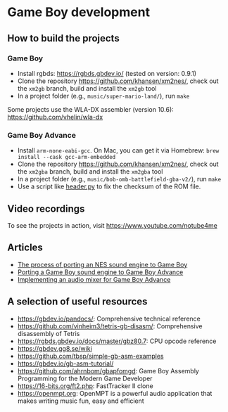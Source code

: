 # Game Boy development

## How to build the projects

### Game Boy

- Install rgbds: https://rgbds.gbdev.io/ (tested on version: 0.9.1)
- Clone the repository https://github.com/khansen/xm2nes/, check out the `xm2gb` branch, build and install the `xm2gb` tool
- In a project folder (e.g., `music/super-mario-land/`), run `make`

Some projects use the WLA-DX assembler (version 10.6): https://github.com/vhelin/wla-dx

### Game Boy Advance

- Install `arm-none-eabi-gcc`. On Mac, you can get it via Homebrew: `brew install --cask gcc-arm-embedded`
- Clone the repository https://github.com/khansen/xm2nes/, check out the `xm2gba` branch, build and install the `xm2gba` tool
- In a project folder (e.g., `music/bob-omb-battlefield-gba-v2/`), run `make`
- Use a script like [header.py](https://github.com/Ankeraout/minimal-gba-project/blob/master/header.py) to fix the
  checksum of the ROM file.

## Video recordings

To see the projects in action, visit https://www.youtube.com/notube4me

## Articles

- [The process of porting an NES sound engine to Game Boy](https://github.com/khansen/gbdev/blob/master/articles/porting-nes-sound-engine/index.md)
- [Porting a Game Boy sound engine to Game Boy Advance](https://github.com/khansen/gbdev/blob/master/articles/porting-gameboy-sound-engine/index.md)
- [Implementing an audio mixer for Game Boy Advance](https://github.com/khansen/gbdev/blob/master/articles/implementing-gba-sound-mixer/index.md)

## A selection of useful resources

- https://gbdev.io/pandocs/: Comprehensive technical reference
- https://github.com/vinheim3/tetris-gb-disasm/: Comprehensive disassembly of Tetris
- https://rgbds.gbdev.io/docs/master/gbz80.7: CPU opcode reference
- https://gbdev.gg8.se/wiki
- https://github.com/tbsp/simple-gb-asm-examples
- https://gbdev.io/gb-asm-tutorial/
- https://github.com/ahrnbom/gbapfomgd: Game Boy Assembly Programming for the Modern Game Developer
- https://16-bits.org/ft2.php: FastTracker II clone
- https://openmpt.org: OpenMPT is a powerful audio application that makes writing music fun, easy and efficient

